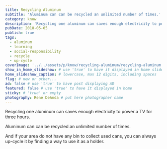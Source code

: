 ```yaml
---
title: Recycling Aluminum
subtitle: 'Aluminum can can be recycled an unlimited number of times.'
category: know
description: 'Recycling one aluminum can saves enough electricity to power a TV for three hours. Aluminum can can be recycled an unlimited number of times...'
pubDate: 2018-05-05
publish: true
tags:
  - aluminum
  - learning
  - social-responsibility
  - recycle
  - up-cycle
coverImage: '../../assets/p/know/recycling-aluminum/recycling-aluminum.jpg'
show_in_home_slideshow: # use 'true' to have it displayed in home slideshow
home_slideshow_caption: # lowercase, max 12 digits, including spaces
flag: # new or other...
ad: false # use 'true' to have post displaying AD
featured: false # use 'true' to have it displayed in home
sticky: # 'true' or empty
photography: René DeAnda # put here photographer name
---
```


Recycling one aluminum can saves enough electricity to power a TV for three hours.

Aluminum can can be recycled an unlimited number of times.

And if your area do not have any bin to collect used cans, you can always up-cycle it by finding a way to use it as a holder.
